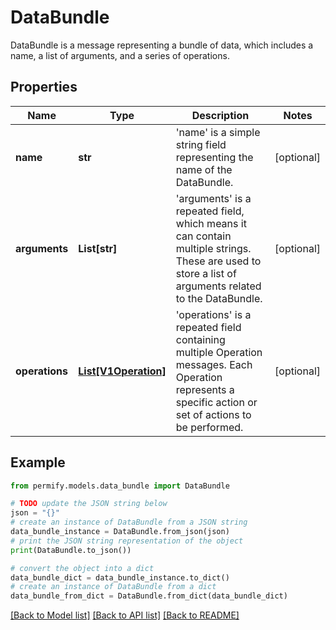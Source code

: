 # DataBundle

DataBundle is a message representing a bundle of data, which includes a name, a list of arguments, and a series of operations.

## Properties

Name | Type | Description | Notes
------------ | ------------- | ------------- | -------------
**name** | **str** | &#39;name&#39; is a simple string field representing the name of the DataBundle. | [optional] 
**arguments** | **List[str]** | &#39;arguments&#39; is a repeated field, which means it can contain multiple strings. These are used to store a list of arguments related to the DataBundle. | [optional] 
**operations** | [**List[V1Operation]**](V1Operation.md) | &#39;operations&#39; is a repeated field containing multiple Operation messages. Each Operation represents a specific action or set of actions to be performed. | [optional] 

## Example

```python
from permify.models.data_bundle import DataBundle

# TODO update the JSON string below
json = "{}"
# create an instance of DataBundle from a JSON string
data_bundle_instance = DataBundle.from_json(json)
# print the JSON string representation of the object
print(DataBundle.to_json())

# convert the object into a dict
data_bundle_dict = data_bundle_instance.to_dict()
# create an instance of DataBundle from a dict
data_bundle_from_dict = DataBundle.from_dict(data_bundle_dict)
```
[[Back to Model list]](../README.md#documentation-for-models) [[Back to API list]](../README.md#documentation-for-api-endpoints) [[Back to README]](../README.md)


